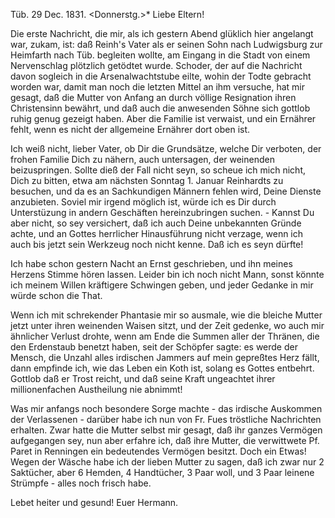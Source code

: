  Tüb. 29 Dec. 1831. <Donnerstg.>*
Liebe Eltern!

Die erste Nachricht, die mir, als ich gestern Abend glüklich hier angelangt war, zukam, ist: daß Reinh's Vater als er seinen Sohn nach Ludwigsburg zur Heimfarth nach Tüb. begleiten wollte, am Eingang in die Stadt von einem Nervenschlag plötzlich getödtet wurde. Schoder, der auf die Nachricht davon sogleich in die Arsenalwachtstube eilte, wohin der Todte gebracht worden war, damit man noch die letzten Mittel an ihm versuche, hat mir gesagt, daß die Mutter von Anfang an durch völlige Resignation ihren Christensinn bewährt, und daß auch die anwesenden Söhne sich gottlob ruhig genug gezeigt haben. Aber die Familie ist verwaist, und ein Ernährer fehlt, wenn es nicht der allgemeine Ernährer dort oben ist.

Ich weiß nicht, lieber Vater, ob Dir die Grundsätze, welche Dir verboten, der frohen Familie Dich zu nähern, auch untersagen, der weinenden beizuspringen. Sollte dieß der Fall nicht seyn, so scheue ich mich nicht, Dich zu bitten, etwa am nächsten Sonntag 1. Januar Reinhardts zu besuchen, und da es an Sachkundigen Männern fehlen wird, Deine Dienste anzubieten. Soviel mir irgend möglich ist, würde ich es Dir durch Unterstüzung in andern Geschäften hereinzubringen suchen. - Kannst Du aber nicht, so sey versichert, daß ich auch Deine unbekannten Gründe achte, und an Gottes herrlicher Hinausführung nicht verzage, wenn ich auch bis jetzt sein Werkzeug noch nicht kenne. Daß ich es seyn dürfte!

Ich habe schon gestern Nacht an Ernst geschrieben, und ihn meines Herzens Stimme hören lassen. Leider bin ich noch nicht Mann, sonst könnte ich meinem Willen kräftigere Schwingen geben, und jeder Gedanke in mir würde schon die That.

Wenn ich mit schrekender Phantasie mir so ausmale, wie die bleiche Mutter jetzt unter ihren weinenden Waisen sitzt, und der Zeit gedenke, wo auch mir ähnlicher Verlust drohte, wenn am Ende die Summen aller der Thränen, die den Erdenstaub benetzt haben, seit der Schöpfer sagte: es werde der Mensch, die Unzahl alles irdischen Jammers auf mein gepreßtes Herz fällt, dann empfinde ich, wie das Leben ein Koth ist, solang es Gottes entbehrt. Gottlob daß er Trost reicht, und daß seine Kraft ungeachtet ihrer millionenfachen Austheilung nie abnimmt!

Was mir anfangs noch besondere Sorge machte - das irdische Auskommen der Verlassenen - darüber habe ich nun von Fr. Fues tröstliche Nachrichten erhalten. Zwar hatte die Mutter selbst mir gesagt, daß ihr ganzes Vermögen aufgegangen sey, nun aber erfahre ich, daß ihre Mutter, die verwittwete Pf. Paret in Renningen ein bedeutendes Vermögen besitzt. Doch ein Etwas! 
Wegen der Wäsche habe ich der lieben Mutter zu sagen, daß ich zwar nur 2 Saktücher, aber 6 Hemden, 4 Handtücher, 3 Paar woll, und 3 Paar leinene Strümpfe - alles noch frisch habe.

Lebet heiter und gesund!
 Euer Hermann.
